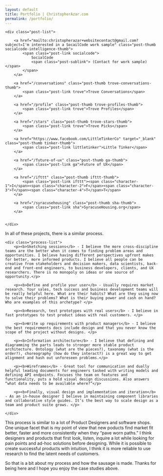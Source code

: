 ```yaml
---
layout: default
title: Portfolio | ChristopherAzar.com
permalink: /portfolio/
---
```


<div id="hello-ideo" class="hello-ideo" style="display:none;">
    <span class="ideo-logo"></span>
    <p class="ideo-welcome">Hello IDEO.org and welcome! Thanks for checking out my portfolio. I appreciate your time. </p>
</div>

<div class="portfolio-index-content">

    <div class="post-list">

        <a href="mailto:christopherazar+websitecontact@gmail.com?subject=I'm interested in a SocailCode work sample" class="post-thumb socialcode-intelligence-thumb">
            <span class="post-link socialcode">
                SocialCode
                <span class="post-sublink"> (Contact for work sample) </span>
            </span>
        </a>

        <a href="/conversations" class="post-thumb trove-conversations-thumb">
            <span class="post-link trove">Trove Conversations</span>
        </a>

        <a href="/profile" class="post-thumb trove-profiles-thumb">
            <span class="post-link trove">Trove Profiles</span>
        </a>

        <a href="/stars" class="post-thumb trove-stars-thumb">
            <span class="post-link trove">Trove Picks</span>
        </a>

        <a href="https://www.facebook.com/LittleTinkerCo" target="_blank" class="post-thumb tinker-thumb">
            <span class="post-link littletinker">Little Tinker</span>
        </a>

        <a href="/future-of-ux" class="post-thumb ga-thumb">
            <span class="post-link ga">Future of UX</span>
        </a>

        <a href="/ifttt" class="post-thumb ifttt-thumb">
            <span class="post-link ifttt"><span class="character-1">I</span><span class="character-2">F</span><span class="character-3">T</span><span class="character-4">T</span>T</span>
        </a>

        <a href="/syracusehousing" class="post-thumb sha-thumb">
            <span class="post-link sha">SyracuseHousing.org</span>
        </a>


    </div>

<p>In all of these projects, there is a similar process.</p>

    <div class="process-list">
        <p><b>Sketching sessions</b> - I believe the more cross-discipline teams are the better when it comes to finding problem areas and opportunities. I believe having different perspectives upfront makes for better, more informed products. I believe all people can be creative from stakeholders and decision makers, data scientists, back-end and front-end engineers, to business developers, clients, and UX researchers. There is no monopoly on ideas or one source of opportunity.</p>

        <p><b>Define and profile your user</b> - Usually requires market research. Your sales, tech success and business development teams will be really helpful here. What are their habits? What are they using now to solve their problems? What is their buying power and cash on hand? Who are examples of this archetype? </p>

        <p><b>Research, test prototypes with real users</b> - I believe in fast prototypes to test product ideas with real customers. </p>

        <p><b>Write up requirements with product managers</b> - I believe the best requirements docs include design and that you never know the scope of the project without designs. </p>

        <p><b>Information architecture</b> - I believe that defining and diagramming the parts leads to stronger more stable product architecture. Ontology (what are the pieces?), taxonomy (what is the order?), choreography (how do they interact?) is a great way to get alignment and hash out unforeseen problems.</p>

        <p><b>Wireframes</b> - Great tool for communication and dually helpful leading documents for engineers tasked with writing models and defining API endpoints. Focuses the team on features and functionality, puts a hold visual design discussions. Also answers “what data needs to be available where?”</p>

        <p><b>Finally, visual design and implementation and iteration</b> - As an in-house designer I believe in maintaining component libraries and collaborative style guides. It’s the best way to scale design as a team and product suite grows. </p>

    </div>

<p>This process is similar to a lot of Product Designers and software shops. One unique facet that is my point of view that new poducts find market fit better, faster and more consistently when they “pave worn paths.” I think designers and products that first look, listen, inquire a lot while looking for pain points and ad-hoc solutions before designing. While it is possible to create successful products with intuition, I think it is more reliable to use research to find the latent needs of customers.</p>

<p>So that is a bit about my process and how the sausage is made. Thanks for being here and I hope you enjoy the case studies above.</p>

</div>
